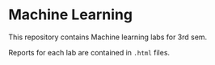 # Machine Learning
This repository contains Machine learning labs for 3rd sem.

Reports for each lab are contained in `.html` files.
